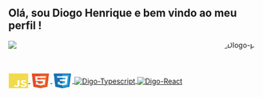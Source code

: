 ## Olá, sou Diogo Henrique e bem vindo ao meu perfil !
<div align="left">
  <a href="https://github.com/DiogoHSSantos">
  <img height="150em" src="https://github-readme-stats.vercel.app/api/top-langs/?username=DiogoHSSantos&layout=compact&langs_count=7&theme=dracula"/>
  <img align="right" alt="DIogo-pic" height="190" style="border-radius:50px;" src="https://64.media.tumblr.com/7c5200e6f4138b353fb329044d9344d0/ff28a29d4eb47300-96/s1280x1920/48c5ffa4841c301fcafa0b16d6e9e21614ab5e73.jpg">
</div>

##

<div style="display: inline_block"><br>
  <img align="center" alt="Digo-Js" height="30" width="40" src="https://raw.githubusercontent.com/devicons/devicon/master/icons/javascript/javascript-plain.svg">
  <img align="center" alt="Digo-HTML" height="30" width="40" src="https://raw.githubusercontent.com/devicons/devicon/master/icons/html5/html5-original.svg">
  <img align="center" alt="Digo-CSS" height="30" width="40" src="https://raw.githubusercontent.com/devicons/devicon/master/icons/css3/css3-original.svg">
  <img align="center" alt="Digo-Typescript" height="30" width="40" src="https://upload.wikimedia.org/wikipedia/commons/thumb/4/4c/Typescript_logo_2020.svg/2048px-Typescript_logo_2020.svg.png">
   <img align="center" alt="Digo-React" height="30" width="40" src="https://w7.pngwing.com/pngs/79/518/png-transparent-js-react-js-logo-react-react-native-logos-icon-thumbnail.png">
  
</div>
  
  ##
 
